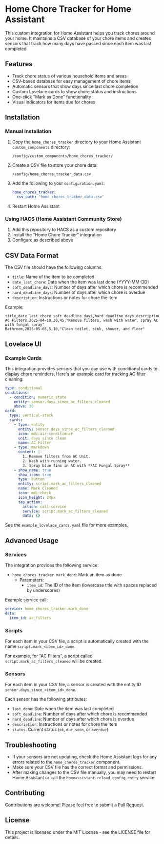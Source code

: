 # Home Chore Tracker for Home Assistant

This custom integration for Home Assistant helps you track chores around your home. It maintains a CSV database of your chore items and creates sensors that track how many days have passed since each item was last completed.

## Features

- Track chore status of various household items and areas
- CSV-based database for easy management of chore items
- Automatic sensors that show days since last chore completion
- Custom Lovelace cards to show chore status and instructions
- One-click "Mark as Done" functionality
- Visual indicators for items due for chores

## Installation

### Manual Installation

1. Copy the `home_chores_tracker` directory to your Home Assistant `custom_components` directory:
   ```
   /config/custom_components/home_chores_tracker/
   ```

2. Create a CSV file to store your chore data:
   ```
   /config/home_chores_tracker_data.csv
   ```

3. Add the following to your `configuration.yaml`:
   ```yaml
   home_chores_tracker:
     csv_path: "home_chores_tracker_data.csv"
   ```

4. Restart Home Assistant

### Using HACS (Home Assistant Community Store)

1. Add this repository to HACS as a custom repository
2. Install the "Home Chore Tracker" integration
3. Configure as described above

## CSV Data Format

The CSV file should have the following columns:

- `title`: Name of the item to be completed
- `date_last_chore`: Date when the item was last done (YYYY-MM-DD)
- `soft_deadline_days`: Number of days after which chore is recommended
- `hard_deadline_days`: Number of days after which chore is overdue
- `description`: Instructions or notes for chore the item

Example:

```csv
title,date_last_chore,soft_deadline_days,hard_deadline_days,description
AC Filters,2025-04-10,30,45,"Remove filters, wash with water, spray AC with fungal spray"
Bathroom,2025-05-05,5,10,"Clean toilet, sink, shower, and floor"
```

## Lovelace UI

### Example Cards

This integration provides sensors that you can use with conditional cards to display chore reminders. Here's an example card for tracking AC filter cleaning:

```yaml
type: conditional
conditions:
  - condition: numeric_state
    entity: sensor.days_since_ac_filters_cleaned
    above: 30
card:
  type: vertical-stack
  cards:
    - type: entity
      entity: sensor.days_since_ac_filters_cleaned
      icon: mdi:air-conditioner
      unit: days since clean
      name: AC Filter
    - type: markdown
      content: |-
        1. Remove filters from AC Unit.
        2. Wash with running water.
        3. Spray blue fins in AC with **AC Fungal Spray**
    - show_name: true
      show_icon: true
      type: button
      entity: script.mark_ac_filters_cleaned
      name: Mark Cleaned
      icon: mdi:check
      icon_height: 24px
      tap_action:
        action: call-service
        service: script.mark_ac_filters_cleaned
        data: {}
```

See the `example_lovelace_cards.yaml` file for more examples.

## Advanced Usage

### Services

The integration provides the following service:

- `home_chores_tracker.mark_done`: Mark an item as done
  - Parameters:
    - `item_id`: The ID of the item (lowercase title with spaces replaced by underscores)

Example service call:
```yaml
service: home_chores_tracker.mark_done
data:
  item_id: ac_filters
```

### Scripts

For each item in your CSV file, a script is automatically created with the name `script.mark_<item_id>_done`.

For example, for "AC Filters", a script called `script.mark_ac_filters_cleaned` will be created.

### Sensors

For each item in your CSV file, a sensor is created with the entity ID `sensor.days_since_<item_id>_done`.

Each sensor has the following attributes:
- `last_done`: Date when the item was last completed
- `soft_deadline`: Number of days after which chore is recommended
- `hard_deadline`: Number of days after which chore is overdue
- `description`: Instructions or notes for chore the item
- `status`: Current status (`ok`, `due_soon`, or `overdue`)

## Troubleshooting

- If your sensors are not updating, check the Home Assistant logs for any errors related to the `home_chores_tracker` component.
- Make sure your CSV file has the correct format and permissions.
- After making changes to the CSV file manually, you may need to restart Home Assistant or call the `homeassistant.reload_config_entry` service.

## Contributing

Contributions are welcome! Please feel free to submit a Pull Request.

## License

This project is licensed under the MIT License - see the LICENSE file for details.